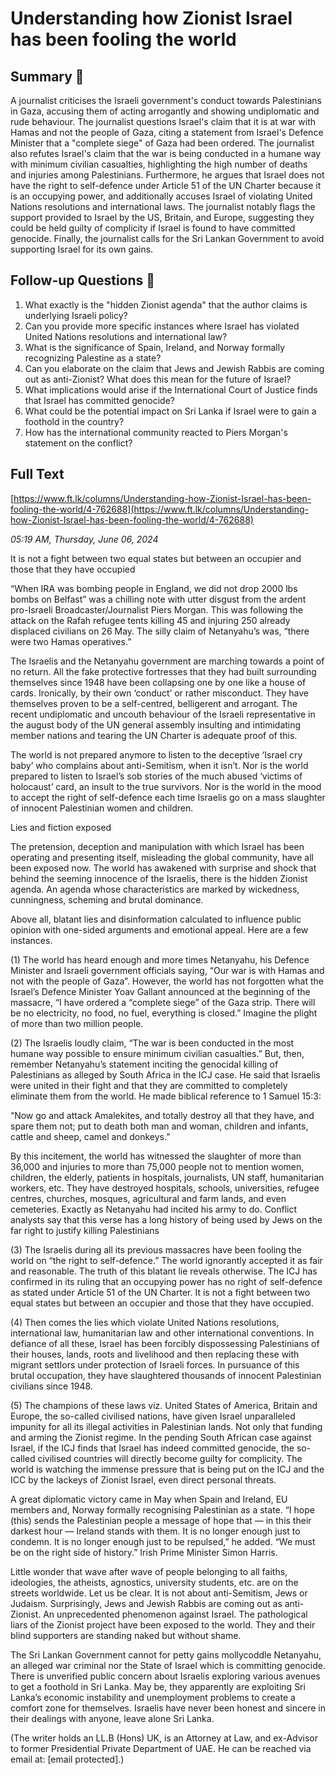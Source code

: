# Understanding how Zionist Israel has been fooling the world

## Summary 🤖

A journalist criticises the Israeli government's conduct towards Palestinians in Gaza, accusing them of acting arrogantly and showing undiplomatic and rude behaviour. The journalist questions Israel's claim that it is at war with Hamas and not the people of Gaza, citing a statement from Israel's Defence Minister that a "complete siege" of Gaza had been ordered. The journalist also refutes Israel's claim that the war is being conducted in a humane way with minimum civilian casualties, highlighting the high number of deaths and injuries among Palestinians. Furthermore, he argues that Israel does not have the right to self-defence under Article 51 of the UN Charter because it is an occupying power, and additionally accuses Israel of violating United Nations resolutions and international laws. The journalist notably flags the support provided to Israel by the US, Britain, and Europe, suggesting they could be held guilty of complicity if Israel is found to have committed genocide. Finally, the journalist calls for the Sri Lankan Government to avoid supporting Israel for its own gains.

## Follow-up Questions 🤖

1. What exactly is the "hidden Zionist agenda" that the author claims is underlying Israeli policy? 
2. Can you provide more specific instances where Israel has violated United Nations resolutions and international law?
3. What is the significance of Spain, Ireland, and Norway formally recognizing Palestine as a state?
4. Can you elaborate on the claim that Jews and Jewish Rabbis are coming out as anti-Zionist? What does this mean for the future of Israel?
5. What implications would arise if the International Court of Justice finds that Israel has committed genocide?
6. What could be the potential impact on Sri Lanka if Israel were to gain a foothold in the country?
7. How has the international community reacted to Piers Morgan's statement on the conflict?

## Full Text

[https://www.ft.lk/columns/Understanding-how-Zionist-Israel-has-been-fooling-the-world/4-762688](https://www.ft.lk/columns/Understanding-how-Zionist-Israel-has-been-fooling-the-world/4-762688)

*05:19 AM, Thursday, June 06, 2024*

It is not a fight between two equal states but between an occupier and those that they have occupied

“When IRA was bombing people in England, we did not drop 2000 lbs bombs on Belfast” was a chilling note with utter disgust from the ardent pro-Israeli Broadcaster/Journalist Piers Morgan. This was following the attack on the Rafah refugee tents killing 45 and injuring 250 already displaced civilians on 26 May. The silly claim of Netanyahu’s was, “there were two Hamas operatives.”

The Israelis and the Netanyahu government are marching towards a point of no return. All the fake protective fortresses that they had built surrounding themselves since 1948 have been collapsing one by one like a house of cards. Ironically, by their own ‘conduct’ or rather misconduct. They have themselves proven to be a self-centred, belligerent and arrogant. The recent undiplomatic and uncouth behaviour of the Israeli representative in the august body of the UN general assembly insulting and intimidating member nations and tearing the UN Charter is adequate proof of this.

The world is not prepared anymore to listen to the deceptive ‘Israel cry baby’ who complains about anti-Semitism, when it isn’t. Nor is the world prepared to listen to Israel’s sob stories of the much abused ‘victims of holocaust’ card, an insult to the true survivors. Nor is the world in the mood to accept the right of self-defence each time Israelis go on a mass slaughter of innocent Palestinian women and children.

Lies and fiction exposed

The pretension, deception and manipulation with which Israel has been operating and presenting itself, misleading the global community, have all been exposed now. The world has awakened with surprise and shock that behind the seeming innocence of the Israelis, there is the hidden Zionist agenda. An agenda whose characteristics are marked by wickedness, cunningness, scheming and brutal dominance.

Above all, blatant lies and disinformation calculated to influence public opinion with one-sided arguments and emotional appeal. Here are a few instances.

(1) The world has heard enough and more times Netanyahu, his Defence Minister and Israeli government officials saying, “Our war is with Hamas and not with the people of Gaza”. However, the world has not forgotten what the Israel’s Defence Minister Yoav Gallant announced at the beginning of the massacre, “I have ordered a “complete siege” of the Gaza strip. There will be no electricity, no food, no fuel, everything is closed.” Imagine the plight of more than two million people.

(2) The Israelis loudly claim, “The war is been conducted in the most humane way possible to ensure minimum civilian casualties.” But, then, remember Netanyahu’s statement inciting the genocidal killing of Palestinians as alleged by South Africa in the ICJ case. He said that Israelis were united in their fight and that they are committed to completely eliminate them from the world. He made biblical reference to 1 Samuel 15:3:

“Now go and attack Amalekites, and totally destroy all that they have, and spare them not; put to death both man and woman, children and infants, cattle and sheep, camel and donkeys.”

By this incitement, the world has witnessed the slaughter of more than 36,000 and injuries to more than 75,000 people not to mention women, children, the elderly, patients in hospitals, journalists, UN staff, humanitarian workers, etc. They have destroyed hospitals, schools, universities, refugee centres, churches, mosques, agricultural and farm lands, and even cemeteries. Exactly as Netanyahu had incited his army to do. Conflict analysts say that this verse has a long history of being used by Jews on the far right to justify killing Palestinians

(3) The Israelis during all its previous massacres have been fooling the world on “the right to self-defence.” The world ignorantly accepted it as fair and reasonable. The truth of this blatant lie reveals otherwise. The ICJ has confirmed in its ruling that an occupying power has no right of self-defence as stated under Article 51 of the UN Charter. It is not a fight between two equal states but between an occupier and those that they have occupied.

(4) Then comes the lies which violate United Nations resolutions, international law, humanitarian law and other international conventions. In defiance of all these, Israel has been forcibly dispossessing Palestinians of their houses, lands, roots and livelihood and then replacing these with migrant settlors under protection of Israeli forces. In pursuance of this brutal occupation, they have slaughtered thousands of innocent Palestinian civilians since 1948.

(5) The champions of these laws viz. United States of America, Britain and Europe, the so-called civilised nations, have given Israel unparalleled impunity for all its illegal activities in Palestinian lands. Not only that funding and arming the Zionist regime. In the pending South African case against Israel, if the ICJ finds that Israel has indeed committed genocide, the so-called civilised countries will directly become guilty for complicity. The world is watching the immense pressure that is being put on the ICJ and the ICC by the lackeys of Zionist Israel, even direct personal threats.

A great diplomatic victory came in May when Spain and Ireland, EU members and, Norway formally recognising Palestinian as a state. “I hope (this) sends the Palestinian people a message of hope that — in this their darkest hour — Ireland stands with them. It is no longer enough just to condemn. It is no longer enough just to be repulsed,” he added. “We must be on the right side of history.” Irish Prime Minister Simon Harris.

Little wonder that wave after wave of people belonging to all faiths, ideologies, the atheists, agnostics, university students, etc. are on the streets worldwide. Let us be clear. It is not about anti-Semitism, Jews or Judaism. Surprisingly, Jews and Jewish Rabbis are coming out as anti-Zionist. An unprecedented phenomenon against Israel. The pathological liars of the Zionist project have been exposed to the world. They and their blind supporters are standing naked but without shame.

The Sri Lankan Government cannot for petty gains mollycoddle Netanyahu, an alleged war criminal nor the State of Israel which is committing genocide. There is unverified public concern about Israelis exploring various avenues to get a foothold in Sri Lanka. May be, they apparently are exploiting Sri Lanka’s economic instability and unemployment problems to create a comfort zone for themselves. Israelis have never been honest and sincere in their dealings with anyone, leave alone Sri Lanka.

(The writer holds an LL.B (Hons) UK, is an Attorney at Law, and ex-Advisor to former Presidential Private Department of UAE. He can be reached via email at: [email protected].)

